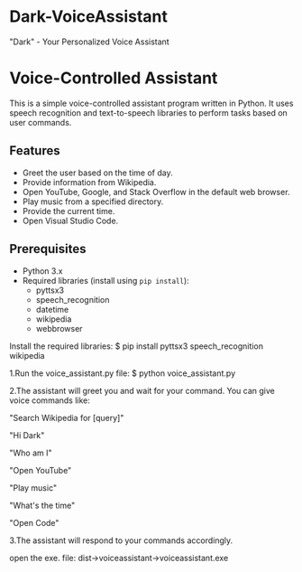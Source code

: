 # Dark-VoiceAssistant
"Dark" - Your Personalized Voice Assistant 

# Voice-Controlled Assistant

This is a simple voice-controlled assistant program written in Python. It uses speech recognition and text-to-speech libraries to perform tasks based on user commands.

## Features

- Greet the user based on the time of day.
- Provide information from Wikipedia.
- Open YouTube, Google, and Stack Overflow in the default web browser.
- Play music from a specified directory.
- Provide the current time.
- Open Visual Studio Code.

## Prerequisites

- Python 3.x
- Required libraries (install using `pip install`):
  - pyttsx3
  - speech_recognition
  - datetime
  - wikipedia
  - webbrowser

Install the required libraries:
$ pip install pyttsx3 speech_recognition wikipedia

1.Run the voice_assistant.py file:
$ python voice_assistant.py

2.The assistant will greet you and wait for your command. You can give voice commands like:

"Search Wikipedia for [query]"

"Hi Dark"

"Who am I"

"Open YouTube"

"Play music"

"What's the time"

"Open Code"

3.The assistant will respond to your commands accordingly.

open the exe. file:
dist->voiceassistant->voiceassistant.exe

